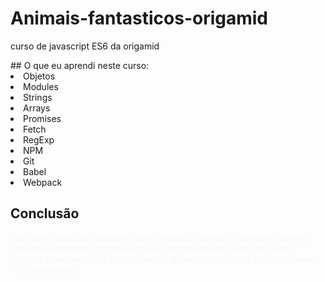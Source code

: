 <h1 tyle="color: ##71B7FF">Animais-fantasticos-origamid</h1>
<p>curso de javascript ES6 da origamid</p>
## O que eu aprendi neste curso:
<li>Objetos</li>
<li>Modules</>
<li>Strings</li>
<li>Arrays</li>
<li>Promises</li>
<li>Fetch</li>
<li>RegExp</li>
<li>NPM</li>
<li>Git</li>
<li>Babel</li>
<li>Webpack</li>

<h2 style="color: ##71B7FF">Conclusão</h2>
<p style="color: #f7f7f7">
  Com este curso eu realmente amei javascript, antes eu pensava que era impossivel aprender, agora eu mudei de pensamento.
  Hoje eu posso contruir qualquer coisa com javascript e tenho o prazer de procurar novas funcionalidades.
</p>
